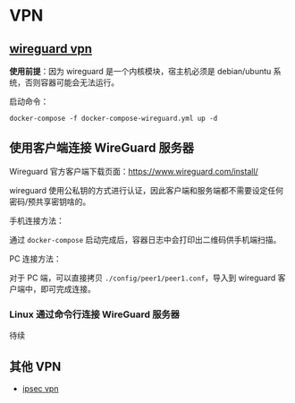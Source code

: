 # VPN

## [wireguard vpn](https://github.com/linuxserver/docker-wireguard)


**使用前提**：因为 wireguard 是一个内核模块，宿主机必须是 debian/ubuntu 系统，否则容器可能会无法运行。

启动命令：

```shell
docker-compose -f docker-compose-wireguard.yml up -d
```

## 使用客户端连接 WireGuard 服务器

Wireguard 官方客户端下载页面：https://www.wireguard.com/install/

wireguard 使用公私钥的方式进行认证，因此客户端和服务端都不需要设定任何密码/预共享密钥啥的。

手机连接方法：

通过 `docker-compose` 启动完成后，容器日志中会打印出二维码供手机端扫描。

PC 连接方法：

对于 PC 端，可以直接拷贝 `./config/peer1/peer1.conf`，导入到 wireguard 客户端中，即可完成连接。 

### Linux 通过命令行连接 WireGuard 服务器

待续

## 其他 VPN

- [ipsec vpn](https://github.com/hwdsl2/docker-ipsec-vpn-server)
